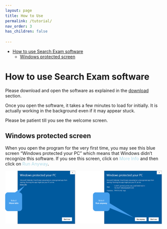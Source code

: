 ```yaml
---
layout: page
title: How to Use
permalink: /tutorial/
nav_order: 3
has_children: false

---
```

- [How to use Search Exam software](#how-to-use-search-exam-software)
  - [Windows protected screen](#windows-protected-screen)

# How to use Search Exam software

Please download and open the software as explained in the [download](../download) section.


Once you open the software, it takes a few minutes to load for initially. It is actually working in the background even if it may appear stuck.

Please be patient till you see the welcome screen.

## Windows protected screen
When you open the program for the very first time, you may see this blue screen “Windows protected your PC” which means that Windows didn’t recognize this software. If you see this screen, click on <span style="color:lightblue">More Info</span>  and then click on <span style="color:lightblue">Run Anyway</span>.

![winProtectedScreen](images/windows_defender_smartscreen.png)
